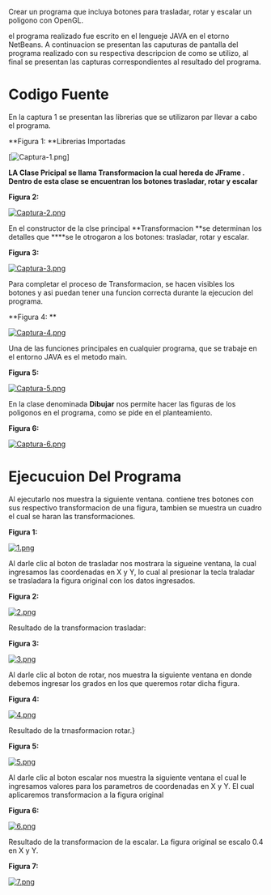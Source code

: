 
Crear un programa que incluya botones para trasladar, rotar y escalar un poligono con OpenGL.

el programa realizado fue escrito en el lengueje JAVA en el etorno NetBeans. A continuacion se presentan las caputuras de pantalla del programa realizado con su respectiva descripcion de como se utilizo, al final se presentan las capturas correspondientes al resultado del programa.

# Codigo Fuente

En la captura 1 se presentan las librerias que se utilizaron par llevar a cabo el programa.


**Figura 1: **Librerias Importadas

[![Captura-1.png](https://i.postimg.cc/1z2mK9D8/Captura-1.png)]

**LA Clase Pricipal **se llama  Transformacion la cual hereda de JFrame . Dentro de esta clase se encuentran los botones trasladar, rotar y escalar****

**Figura 2:**

[![Captura-2.png](https://i.postimg.cc/7PMCq2gX/Captura-2.png)](https://postimg.cc/Z0nYc0sy)

En el constructor de la clse principal **Transformacion **se determinan los detalles que ****se le otrogaron a los botones: trasladar, rotar y escalar.

**Figura 3:**

[![Captura-3.png](https://i.postimg.cc/tgWrTkRY/Captura-3.png)](https://postimg.cc/QBNgYpT3)

Para completar el proceso de Transformacion, se hacen visibles los botones y asi puedan tener una funcion correcta durante la ejecucion del programa.

**Figura 4: **

[![Captura-4.png](https://i.postimg.cc/yY9CMw2Z/Captura-4.png)](https://postimg.cc/F796cnrr)

Una de las funciones principales en cualquier programa, que se trabaje en el entorno JAVA es el metodo main.

**Figura 5:**

[![Captura-5.png](https://i.postimg.cc/RVqNwV6z/Captura-5.png)](https://postimg.cc/ZCtbSmxf)

En la clase denominada **Dibujar** nos permite hacer las figuras de los poligonos en el programa, como se pide en el planteamiento.

**Figura 6:**

[![Captura-6.png](https://i.postimg.cc/hP58FYWV/Captura-6.png)](https://postimg.cc/crftwXJJ)

# Ejecucuion Del Programa

Al ejecutarlo nos muestra la siguiente ventana. contiene tres botones con sus respectivo transformacion de una figura, tambien se muestra un cuadro el cual se haran las transformaciones.


**Figura 1:**

[![1.png](https://i.postimg.cc/3J87MLCr/1.png)](https://postimg.cc/SjvHCfvH)

Al darle clic al boton de trasladar nos mostrara la sigueine ventana, la cual ingresamos las coordenadas en X y Y, lo cual al presionar la tecla traladar se trasladara la figura original con los datos ingresados.

**Figura 2:**

[![2.png](https://i.postimg.cc/hjGDLpyt/2.png)](https://postimg.cc/zL9Y5SYs)

Resultado de la transformacion trasladar:

**Figura 3:**

[![3.png](https://i.postimg.cc/hPQGZZSJ/3.png)](https://postimg.cc/mtRRtw1R)


Al darle clic al boton de rotar, nos muestra la siguiente ventana en donde debemos ingresar los grados en los que queremos rotar dicha figura.

**Figura 4:**

[![4.png](https://i.postimg.cc/XJ2vmTG5/4.png)](https://postimg.cc/qh30CDGB)

Resultado de la trnasformacion rotar.}

**Figura 5:**

[![5.png](https://i.postimg.cc/FK41LbXY/5.png)](https://postimg.cc/w1w6Kmvz)

Al darle clic al boton escalar nos muestra la siguiente ventana el cual le ingresamos valores para los parametros de coordenadas en X y Y. El cual aplicaremos transformacion a la figura original 

**Figura 6:**

[![6.png](https://i.postimg.cc/MG2fY2VK/6.png)](https://postimg.cc/XrLvVPsT)

Resultado de la transformacion de la escalar. La figura original se escalo 0.4 en X y Y.

**Figura 7:**

[![7.png](https://i.postimg.cc/bNVQkBms/7.png)](https://postimg.cc/ZC3BhVtS)

